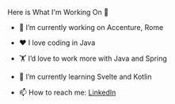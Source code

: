 Here is What I'm Working On 👋

- 🔭 I’m currently working on Accenture, Rome
- ❤️ I love coding in Java
- 🏋️ I’d love to work more with Java and Spring
- 🌱 I’m currently learning Svelte and Kotlin

- 📫 How to reach me: [Linkedln](https://www.linkedin.com/in/raffaelefraioli/)

